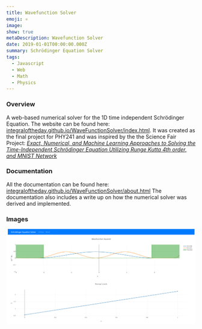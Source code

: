 ```yaml
---
title: Wavefunction Solver
emoji: ⚛️
image: 
show: true
metaDescription: Wavefunction Solver
date: 2019-01-01T00:00:00.000Z
summary: Schrödinger Equation Solver
tags:
  - Javascript
  - Web
  - Math
  - Physics
---
```


### Overview
A web-based numerical solver for the 1D time independent Schrödinger Equation. The website can be found here: [integraloftheday.github.io/WaveFunctionSolver/index.html](https://integraloftheday.github.io/WaveFunctionSolver/index.html). It was created as the final project for PHY241 and was inspired by the the Science Fair Project: [*Exact, Numerical, and Machine Learning Approaches to Solving the Time-Independent Schrödinger Equation Utilizing Runge Kutta 4th order, and MNIST Network*](https://drive.google.com/file/d/1aVVni2sjKJkxG7dv88nmfnkax8K4br2X/view?usp=sharing)

### Documentation 
All the documentation can be found here: [integraloftheday.github.io/WaveFunctionSolver/about.html](https://integraloftheday.github.io/WaveFunctionSolver/about.html)
The documentation also includes a write up on how the numerical solver was derived and implemented. 

### Images 

![Wavefunction Solver Screenshot](/static/img/WaveSolverScreenShot.png)


